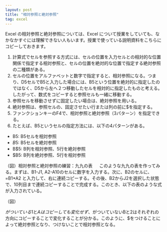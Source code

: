 ```yaml
---
layout: post
title: "相対参照と絶対参照"
tag: excel
---
```

Excel の相対参照と絶対参照については、Excel について授業をしていても、なかなかすぐには理解できない人もいます。授業で使っている説明資料をこちらにコピーしておきます。

1.  計算式でセルを参照する方式には、セルの位置を入力セルとの相対的な位置関係で指定する相対参照と、セルの位置を絶対的な位置で指定する絶対参照の二種類がある。
2. セルの位置をアルファベットと数字で指定すると、相対参照になる。つまり、D5セルでB5と入力した場合には、B5という位置を絶対的に指定したのではなく、D5から左へ２つ移動したセルを相対的に指定したものと考える。したがって、数式をコピーすると参照セルも一緒に移動する。
3. 参照セルを移動させずに固定したい場合は、絶対参照を用いる。
4. 絶対参照は、参照セルの、固定させたい行または列の前に$を指定する。
5. ファンクションキーのF4で、相対参照と絶対参照（3パターン）を指定できる。
6. たとえば、B5というセルの指定方法には、以下の4パターンがある。
- B5: B5セルを相対参照
- $B$5: B5セルを絶対参照
- B$5: B列を相対参照、5行を絶対参照
- $B5: B列を絶対参照、5行を相対参照

（図）相対参照と絶対参照の練習：九九の表
　
このような九九の表を作ってみる。まずは、B1-J1, A2-A10のセルに数字を入力する。次に、B2のセルに、=B$1*$A2 と入力して、右に連続コピーする。その後、B2からJ2を選択した状態で、10列目まで連続コピーすることで完成する。このとき、以下の表のような式が入力されている。

（図）

$がついている$1と$Aはコピーしても変化せず、$がついていないBと2はそれぞれの方向にコピーすることで変化することが分かる。このように、$をつけることによって絶対参照となり、つけないことで相対参照となる。
